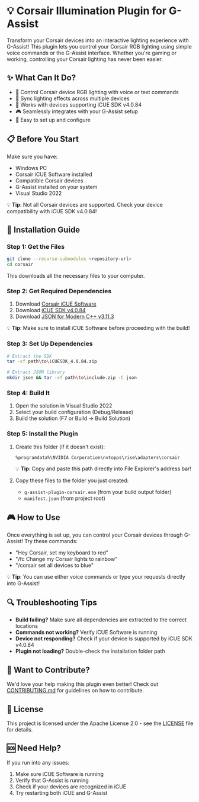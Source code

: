 # 💡 Corsair Illumination Plugin for G-Assist

Transform your Corsair devices into an interactive lighting experience with G-Assist! This plugin lets you control your Corsair RGB lighting using simple voice commands or the G-Assist interface. Whether you're gaming or working, controlling your Corsair lighting has never been easier.

## ✨ What Can It Do?
- 🎨 Control Corsair device RGB lighting with voice or text commands
- 🎵 Sync lighting effects across multiple devices
- 🔌 Works with devices supporting iCUE SDK v4.0.84
- 🎮 Seamlessly integrates with your G-Assist setup
- 🔧 Easy to set up and configure

## 📋 Before You Start
Make sure you have:
- Windows PC
- Corsair iCUE Software installed
- Compatible Corsair devices
- G-Assist installed on your system
- Visual Studio 2022

💡 **Tip**: Not all Corsair devices are supported. Check your device compatibility with iCUE SDK v4.0.84!

## 🚀 Installation Guide

### Step 1: Get the Files
```bash
git clone --recurse-submodules <repository-url>
cd corsair
```
This downloads all the necessary files to your computer.

### Step 2: Get Required Dependencies
1. Download [Corsair iCUE Software](https://www.corsair.com/us/en/s/downloads)
2. Download [iCUE SDK v4.0.84](https://github.com/CorsairOfficial/cue-sdk/releases/download/v4.0.84/iCUESDK_4.0.84.zip)
3. Download [JSON for Modern C++ v3.11.3](https://github.com/nlohmann/json/releases/download/v3.11.3/include.zip)

💡 **Tip**: Make sure to install iCUE Software before proceeding with the build!

### Step 3: Set Up Dependencies
```bash
# Extract the SDK
tar -xf path\to\iCUESDK_4.0.84.zip

# Extract JSON library
mkdir json && tar -xf path\to\include.zip -C json
```

### Step 4: Build It
1. Open the solution in Visual Studio 2022
2. Select your build configuration (Debug/Release)
3. Build the solution (F7 or Build → Build Solution)

### Step 5: Install the Plugin
1. Create this folder (if it doesn't exist):
   ```
   %programdata%\NVIDIA Corporation\nvtopps\rise\adapters\corsair
   ```
   💡 **Tip**: Copy and paste this path directly into File Explorer's address bar!

2. Copy these files to the folder you just created:
   - `g-assist-plugin-corsair.exe` (from your build output folder)
   - `manifest.json` (from project root)

## 🎮 How to Use
Once everything is set up, you can control your Corsair devices through G-Assist! Try these commands:
- "Hey Corsair, set my keyboard to red"
- "/fc Change my Corsair lights to rainbow"
- "/corsair set all devices to blue"

💡 **Tip**: You can use either voice commands or type your requests directly into G-Assist!

## 🔍 Troubleshooting Tips
- **Build failing?** Make sure all dependencies are extracted to the correct locations
- **Commands not working?** Verify iCUE Software is running
- **Device not responding?** Check if your device is supported by iCUE SDK v4.0.84
- **Plugin not loading?** Double-check the installation folder path

## 👥 Want to Contribute?
We'd love your help making this plugin even better! Check out [CONTRIBUTING.md](CONTRIBUTING.md) for guidelines on how to contribute.

## 📄 License
This project is licensed under the Apache License 2.0 - see the [LICENSE](LICENSE) file for details.

## 🆘 Need Help?
If you run into any issues:
1. Make sure iCUE Software is running
2. Verify that G-Assist is running
3. Check if your devices are recognized in iCUE
4. Try restarting both iCUE and G-Assist
